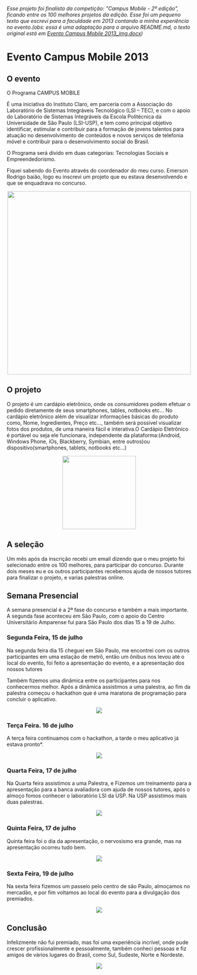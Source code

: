 *Esse projeto foi finalista da competição: "Campus Mobile - 2º edição", ficando entre os 100 melhores projetos da edição. Esse foi um pequeno texto que escrevi para a faculdade em 2013 contando a minha experiência no evento.(obs: essa é uma adaptação para o arquivo README.md, o texto original está em <a href="https://github.com/fernandobrscunha/cardapio-eletronico-multi-plataforma/blob/master/Evento%20Campus%20Mobile%202013_img.docx">Evento Campus Mobile 2013_img.docx</a>)*

# Evento Campus Mobile 2013  

## O evento

O Programa CAMPUS MOBILE

É uma iniciativa do Instituto Claro, em parceria com a Associação do Laboratório de Sistemas Integráveis Tecnológico (LSI – TEC), e com o apoio do Laboratório de Sistemas Integráveis da Escola Politécnica da Universidade de São Paulo (LSI-USP), e tem como principal objetivo identificar, estimular e contribuir para a formação de jovens talentos para atuação no desenvolvimento de conteúdos e novos serviços de telefonia móvel e contribuir para o desenvolvimento social do Brasil.

O Programa será divido em duas categorias: Tecnologias Sociais e Empreendedorismo.

Fiquei sabendo do Evento através do coordenador do meu curso. Emerson Rodrigo baião, logo eu inscrevi um projeto que eu estava desenvolvendo e que se enquadrava no concurso.

<p align="center">
  <img src="https://i.imgur.com/gjhNQlk.jpg" width="500" />
</p>

## O projeto
O projeto é um cardápio eletrônico, onde os consumidores podem efetuar o pedido diretamente de seus smartphones, tables, notbooks etc... No cardápio eletrônico além de visualizar informações básicas do produto como, Nome, Ingredientes, Preço etc..., também será possível visualizar fotos dos produtos, de uma maneira fácil e interativa.O Cardápio Eletrônico é portável ou seja ele funcionara, independente da plataforma:(Android, Windows Phone, iOs, Blackberry, Symbian, entre outros)ou dispositivo(smartphones, tablets, notbooks etc...)
<p align="center">
  <img src="https://i.imgur.com/AhWcOgu.jpg" width="200"/>
</p>

## A seleção
Um mês após da inscrição recebi um email dizendo que o meu projeto foi selecionado entre os 100 melhores, para participar do concurso. Durante dois meses eu e os outros participantes recebemos ajuda de nossos tutores para finalizar o projeto, e varias palestras online.

## Semana Presencial
A semana presencial é a 2ª fase do concurso e também a mais importante. A segunda fase aconteceu em São Paulo, com o apoio do Centro Universitário Amparense fui para São Paulo dos dias 15 a 19 de Julho.

### Segunda Feira, 15 de julho
Na segunda feira dia 15 cheguei em São Paulo, me encontrei com os outros participantes em uma estação de metrô, então um ônibus nos levou até o local do evento, foi feito a apresentação do evento, e a apresentação dos nossos tutores

Também fizemos uma dinâmica entre os participantes para nos conhecermos melhor. Após a dinâmica assistimos a uma palestra, ao fim da palestra começou o hackathon que é uma maratona de programação para concluir o aplicativo.
<p align="center">
  <img src="https://i.imgur.com/Y2F5xen.jpg"/>
</p>

### Terça Feira. 16 de julho
A terça feira continuamos com o hackathon, a tarde o meu aplicativo já estava pronto*.
<p align="center">
  <img src="https://i.imgur.com/65gTMsa.jpg"/>
</p>

### Quarta Feira, 17 de julho
Na Quarta feira assistimos a uma Palestra, e Fizemos um treinamento para a apresentação para a banca avaliadora com ajuda de nossos tutores, após o almoço fomos conhecer o laboratório LSI da USP. Na USP assistimos mais duas palestras.
<p align="center">
  <img src="https://i.imgur.com/368r98A.jpg"/>
</p>

### Quinta Feira, 17 de julho
Quinta feira foi o dia da apresentação, o nervosismo era grande, mas na apresentação ocorreu tudo bem.
<p align="center">
  <img src="https://i.imgur.com/6KfMSLo.jpg"/>
</p>


### Sexta Feira, 19 de julho
Na sexta feira fizemos um passeio pelo centro de são Paulo, almoçamos no mercadão, e por fim voltamos ao local do evento para a divulgação dos premiados.
<p align="center">
  <img src="https://i.imgur.com/ituc48L.jpg"/>
</p>

## Conclusão
Infelizmente não fui premiado, mas foi uma experiência incrível, onde pude crescer profissionalmente e pessoalmente, também conheci pessoas e fiz amigos de vários lugares do Brasil, como Sul, Sudeste, Norte e Nordeste.
<p align="center">
  <img src="https://i.imgur.com/rczkdGL.jpg"/>
</p>


